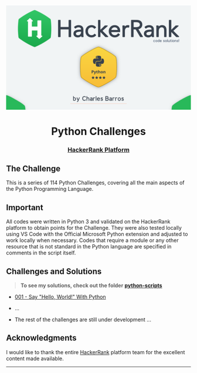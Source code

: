<div align='center'>
    <img src='./images/readme-image-python.png'>
</div>

<h1 align='center'>Python Challenges</h1>

<div align='center'>
    <h3>
      <a href='https://www.hackerrank.com/domains/python?badge_type=python' target="_blank"> HackerRank Platform</a>
    </h3>
</div>

## <strong>The Challenge</strong>
This is a series of 114 Python Challenges, covering all the main aspects of the Python Programming Language.

## <strong>Important</strong>
<div>
All codes were written in Python 3 and validated on the HackerRank platform to obtain points for the Challenge. They were also tested locally using VS Code with the Official Microsoft Python extension and adjusted to work locally when necessary.
Codes that require a module or any other resource that is not standard in the Python language are specified in comments in the script itself.
</div>

## <strong>Challenges and Solutions</strong>
> **To see my solutions, check out the folder** [**python-scripts**](./python-scripts/)

- [001 - Say "Hello, World!" With Python](https://www.hackerrank.com/challenges/py-hello-world/problem?isFullScreen=true)

- ...

- The rest of the challenges are still under development ... 

## <strong>Acknowledgments</strong>
I would like to thank the entire [HackerRank](https://www.hackerrank.com/) platform team for the excellent content made available.
<hr>
